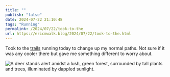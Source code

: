 ```yaml
---
title: ""
publish: "false"
date: 2024-07-22 21:10:48
tags: "Running"
permalink: /2024/07/22/took-to-the
url: https://ericmwalk.blog/2024/07/22/took-to-the.html
---
```


Took to the [trails](https://www.strava.com/activities/11954443146) running today to change up my normal paths. Not sure if it was any cooler there but gave me something different to worry about.

![A deer stands alert amidst a lush, green forest, surrounded by tall plants and trees, illuminated by dappled sunlight.](https://ericmwalk.blog/uploads/2024/img-0967.jpeg)